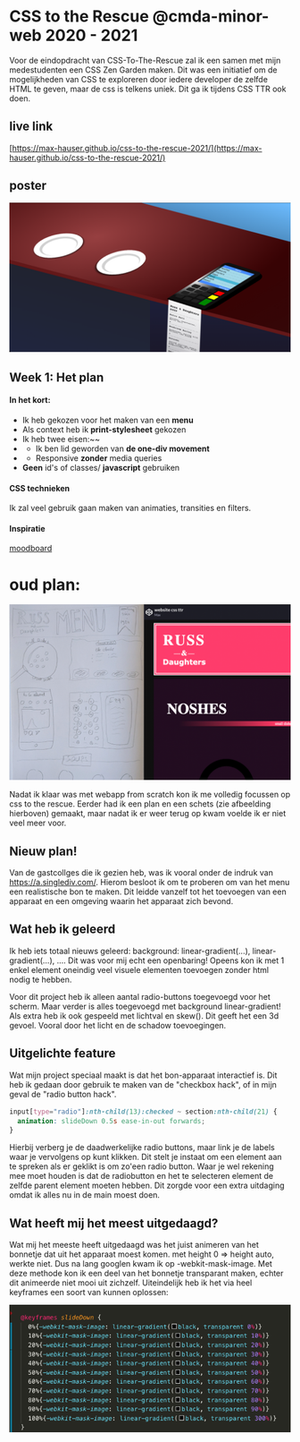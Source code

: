 # CSS to the Rescue @cmda-minor-web 2020 - 2021

Voor de eindopdracht van CSS-To-The-Rescue zal ik een samen met mijn medestudenten een CSS Zen Garden maken. Dit was een initiatief om de mogelijkheden van CSS te exploreren door iedere developer de zelfde HTML te geven, maar de css is telkens uniek. Dit ga ik tijdens CSS TTR ook doen.

## live link
[https://max-hauser.github.io/css-to-the-rescue-2021/](https://max-hauser.github.io/css-to-the-rescue-2021/)

## poster

![poster](https://github.com/max-hauser/css-to-the-rescue-2021/blob/master/images/poster.png)

## Week 1: Het plan

#### In het kort:
- Ik heb gekozen voor het maken van een **menu**
- Als context heb ik **print-stylesheet** gekozen
- Ik heb twee eisen:~~
- - Ik ben lid geworden van **de one-div movement**
- - Responsive **zonder** media queries
- **Geen** id's of classes/ **javascript** gebruiken

#### CSS technieken

Ik zal veel gebruik gaan maken van animaties, transities en filters.

#### Inspiratie

[moodboard](https://www.pinterest.co.uk/maxhauser1997/css-tts/)

# oud plan:

![oudplan](https://github.com/max-hauser/css-to-the-rescue-2021/blob/master/images/idee1.png)

Nadat ik klaar was met webapp from scratch kon ik me volledig focussen op css to the rescue. Eerder had ik een plan en een schets (zie afbeelding hierboven) gemaakt, maar nadat ik er weer terug op kwam voelde ik er niet veel meer voor.

## Nieuw plan!
Van de gastcollges die ik gezien heb, was ik vooral onder de indruk van https://a.singlediv.com/. Hierom besloot ik om te proberen om van het menu een realistische bon te maken. Dit leidde vanzelf tot het toevoegen van een apparaat en een omgeving waarin het apparaat zich bevond.

## Wat heb ik geleerd

Ik heb iets totaal nieuws geleerd: background: linear-gradient(...), linear-gradient(...), ....
Dit was voor mij echt een openbaring! Opeens kon ik met 1 enkel element oneindig veel visuele elementen toevoegen zonder html nodig te hebben. 

Voor dit project heb ik alleen aantal radio-buttons toegevoegd voor het scherm. Maar verder is alles toegevoegd met background linear-gradient! 
Als extra heb ik ook gespeeld met lichtval en skew(). Dit geeft het een 3d gevoel. Vooral door het licht en de schadow toevoegingen.

## Uitgelichte feature

Wat mijn project speciaal maakt is dat het bon-apparaat interactief is. Dit heb ik gedaan door gebruik te maken van de "checkbox hack", of in mijn geval de "radio button hack".

```css
input[type="radio"]:nth-child(13):checked ~ section:nth-child(21) {
  animation: slideDown 0.5s ease-in-out forwards;
}
```  

Hierbij verberg je de daadwerkelijke radio buttons, maar link je de labels waar je vervolgens op kunt klikken. Dit stelt je instaat om een element aan te spreken als er geklikt is om zo'een radio button. Waar je wel rekening mee moet houden is dat de radiobutton en het te selecteren element de zelfde parent element moeten hebben. Dit zorgde voor een extra uitdaging omdat ik alles nu in de main moest doen.

## Wat heeft mij het meest uitgedaagd?

Wat mij het meeste heeft uitgedaagd was het juist animeren van het bonnetje dat uit het apparaat moest komen. met height 0 => height auto, werkte niet. Dus na lang googlen kwam ik op -webkit-mask-image. Met deze methode kon ik een deel van het bonnetje transparant maken, echter dit animeerde niet mooi uit zichzelf. Uiteindelijk heb ik het via heel keyframes een soort van kunnen oplossen:


![keyframes](https://github.com/max-hauser/css-to-the-rescue-2021/blob/master/images/keyframes.png)


